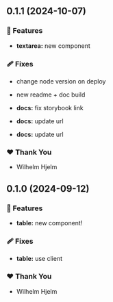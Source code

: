 ## 0.1.1 (2024-10-07)


### 🚀 Features

- **textarea:** new component


### 🩹 Fixes

- change node version on deploy

- new readme + doc build

- **docs:** fix storybook link

- **docs:** update url

- **docs:** update url


### ❤️  Thank You

- Wilhelm Hjelm

## 0.1.0 (2024-09-12)


### 🚀 Features

- **table:** new component!


### 🩹 Fixes

- **table:** use client


### ❤️  Thank You

- Wilhelm Hjelm